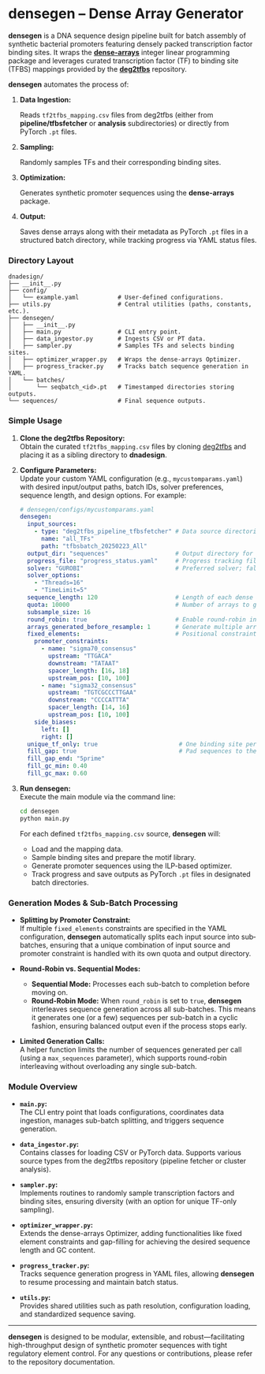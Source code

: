 # densegen – Dense Array Generator

**densegen** is a DNA sequence design pipeline built for batch assembly of synthetic bacterial promoters featuring densely packed transcription factor binding sites. It wraps the [**dense-arrays**](https://github.com/e-south/dense-arrays) integer linear programming package and leverages curated transcription factor (TF) to binding site (TFBS) mappings provided by the [**deg2tfbs**](https://github.com/e-south/deg2tfbs) repository.

**densegen** automates the process of:
1. **Data Ingestion:**
  
    Reads `tf2tfbs_mapping.csv` files from deg2tfbs (either from **pipeline/tfbsfetcher** or **analysis** subdirectories) or directly from PyTorch `.pt` files.

2.  **Sampling:**
  
    Randomly samples TFs and their corresponding binding sites.

3. **Optimization:** 

    Generates synthetic promoter sequences using the **dense-arrays** package.

4. **Output:** 
  
    Saves dense arrays along with their metadata as PyTorch `.pt` files in a structured batch directory, while tracking progress via YAML status files.

### Directory Layout

```plaintext
dnadesign/
├── __init__.py               
├── config/
│   └── example.yaml           # User-defined configurations.
├── utils.py                   # Central utilities (paths, constants, etc.).
├── densegen/
│   ├── __init__.py            
│   ├── main.py                # CLI entry point.
│   ├── data_ingestor.py       # Ingests CSV or PT data.
│   ├── sampler.py             # Samples TFs and selects binding sites.
│   ├── optimizer_wrapper.py   # Wraps the dense-arrays Optimizer.
│   ├── progress_tracker.py    # Tracks batch sequence generation in YAML.
│   └── batches/
│       └── seqbatch_<id>.pt   # Timestamped directories storing outputs.
└── sequences/                 # Final sequence outputs.
```

### Simple Usage

1. **Clone the deg2tfbs Repository:**  
   Obtain the curated `tf2tfbs_mapping.csv` files by cloning [deg2tfbs](https://github.com/e-south/deg2tfbs) and placing it as a sibling directory to **dnadesign**.

2. **Configure Parameters:**  
   Update your custom YAML configuration (e.g., `mycustomparams.yaml`) with desired input/output paths, batch IDs, solver preferences, sequence length, and design options. For example:

    ```yaml
    # densegen/configs/mycustomparams.yaml
    densegen:
      input_sources:
        - type: "deg2tfbs_pipeline_tfbsfetcher" # Data source directories (from deg2tfbs).
          name: "all_TFs"
          path: "tfbsbatch_20250223_All"
      output_dir: "sequences"                   # Output directory for generated sequences.           
      progress_file: "progress_status.yaml"     # Progress tracking file.  
      solver: "GUROBI"                          # Preferred solver; falls back to CBC if necessary.  
      solver_options:
        - "Threads=16"
        - "TimeLimit=5"
      sequence_length: 120                      # Length of each dense array.                         
      quota: 10000                              # Number of arrays to generate per batch.        
      subsample_size: 16
      round_robin: true                         # Enable round-robin interleaving among sub-batches.
      arrays_generated_before_resample: 1       # Generate multiple arrays per TF–TFBS sample.       
      fixed_elements:                           # Positional constraints for promoter design.
        promoter_constraints:
          - name: "sigma70_consensus"
            upstream: "TTGACA"
            downstream: "TATAAT"
            spacer_length: [16, 18]
            upstream_pos: [10, 100]
          - name: "sigma32_consensus"
            upstream: "TGTCGCCCTTGAA"
            downstream: "CCCCATTTA"
            spacer_length: [14, 16]
            upstream_pos: [10, 100]
        side_biases:
          left: []
          right: []
      unique_tf_only: true                       # One binding site per TF per sequence.
      fill_gap: true                             # Pad sequences to the desired length.
      fill_gap_end: "5prime"     
      fill_gc_min: 0.40
      fill_gc_max: 0.60
    ```

3. **Run densegen:**  
   Execute the main module via the command line:
   ```bash
   cd densegen
   python main.py
   ```

   For each defined `tf2tfbs_mapping.csv` source, **densegen** will:
   - Load and the mapping data.
   - Sample binding sites and prepare the motif library.
   - Generate promoter sequences using the ILP-based optimizer.
   - Track progress and save outputs as PyTorch `.pt` files in designated batch directories.

### Generation Modes & Sub-Batch Processing

- **Splitting by Promoter Constraint:**  
  If multiple `fixed_elements` constraints are specified in the YAML configuration, **densegen** automatically splits each input source into sub‐batches, ensuring that a unique combination of input source and promoter constraint is handled with its own quota and output directory.

- **Round-Robin vs. Sequential Modes:**  
  - **Sequential Mode:** Processes each sub-batch to completion before moving on.
  - **Round-Robin Mode:** When `round_robin` is set to `true`, **densegen** interleaves sequence generation across all sub-batches. This means it generates one (or a few) sequences per sub-batch in a cyclic fashion, ensuring balanced output even if the process stops early.

- **Limited Generation Calls:**  
  A helper function limits the number of sequences generated per call (using a `max_sequences` parameter), which supports round-robin interleaving without overloading any single sub-batch.

### Module Overview

- **`main.py`:**  
  The CLI entry point that loads configurations, coordinates data ingestion, manages sub-batch splitting, and triggers sequence generation.

- **`data_ingestor.py`:**  
  Contains classes for loading CSV or PyTorch data. Supports various source types from the deg2tfbs repository (pipeline fetcher or cluster analysis).

- **`sampler.py`:**  
  Implements routines to randomly sample transcription factors and binding sites, ensuring diversity (with an option for unique TF-only sampling).

- **`optimizer_wrapper.py`:**  
  Extends the dense-arrays Optimizer, adding functionalities like fixed element constraints and gap-filling for achieving the desired sequence length and GC content.

- **`progress_tracker.py`:**  
  Tracks sequence generation progress in YAML files, allowing **densegen** to resume processing and maintain batch status.

- **`utils.py`:**  
  Provides shared utilities such as path resolution, configuration loading, and standardized sequence saving.

---

**densegen** is designed to be modular, extensible, and robust—facilitating high-throughput design of synthetic promoter sequences with tight regulatory element control. For any questions or contributions, please refer to the repository documentation.